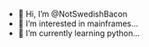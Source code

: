 - 👋 Hi, I’m @NotSwedishBacon
- 👀 I’m interested in mainframes...
- 🌱 I’m currently learning python...

<!---
NotSwedishBacon/NotSwedishBacon is a ✨ special ✨ repository because its `README.md` (this file) appears on your GitHub profile.
You can click the Preview link to take a look at your changes.
--->
